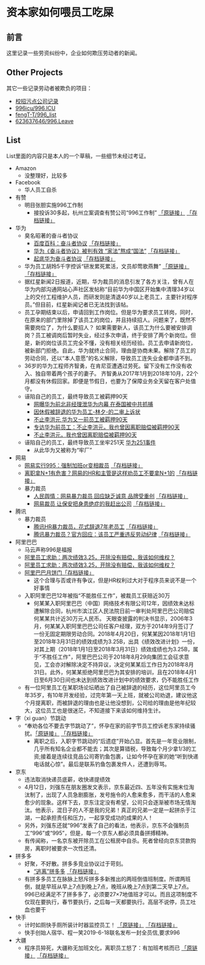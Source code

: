 # 资本家如何喂员工吃屎

## 前言

这里记录一些劳资纠纷中，企业如何欺压劳动者的新闻。

## Other Projects

其它一些记录劳动者被欺负的项目：

- [校招污点公司记录](https://github.com/ShameCom/ShameCom)
- [996icu/996.ICU](https://github.com/996icu/996.ICU)
- [fengT-T/996_list](https://github.com/fengT-T/996_list)
- [623637646/996.Leave](https://github.com/623637646/996.Leave)

## List

List里面的内容只是本人的一个草稿，一些细节未经过考证。

- Amazon
    - 没整理好，比较多
- Facebook
    - 华人员工自杀
- 有赞
    - 明目张胆实施996工作制
        - 接投诉30多起，杭州立案调查有赞公司“996工作制” [「原链接」](https://baijiahao.baidu.com/s?id=1624272494347206177&wfr=spider) [「存档链接」](https://archive.vn/J9h2P)
- 华为
    - 臭名昭著的奋斗者协议
        - [百度百科：奋斗者协议](https://baike.baidu.com/item/%E5%A5%8B%E6%96%97%E8%80%85%E5%8D%8F%E8%AE%AE) [「存档链接」](https://archive.vn/Z4aOu)
        - [华为《奋斗者协议》被判有效 “家法”熬成“国法”](https://vct.news/news/663aed06-f29e-4b9e-9a4a-35ca2c3b74e6) [「存档链接」](https://archive.vn/auMVq)
        - [起底华为奋斗者协议](https://zhuanlan.zhihu.com/p/269379048) [「存档链接」](https://archive.vn/Itpqk)
    - 华为员工胡玲5千字控诉“研发累死累活，文员却莺歌燕舞” [「原链接」](https://chinadigitaltimes.net/chinese/2019/11/%E5%8D%8E%E4%B8%BA%E5%85%AC%E5%8F%B8-%E8%83%A1%E7%8E%B2%EF%BC%9A%E7%A0%94%E5%8F%91%E5%85%84%E5%BC%9F%E4%BB%AC%E5%AF%B9%E4%B8%8D%E8%B5%B7%EF%BC%8C%E6%88%91%E5%B0%BD%E5%8A%9B%E4%BA%86-%E4%B8%80/) [「存档链接」](https://archive.vn/huGVV)
    - 据红星新闻2日报道，近期，华为裁员的消息引发了各方关注，曾有人在华为内部沟通网站心声社区发帖称“目前华为中国区开始集中清理34岁以上的交付工程维护人员，而研发则是清退40岁以上老员工，主要针对程序员。”但目前，红星新闻记者已无法找到该帖。
    - 员工孕期结束以后，申请回到工作岗位。但是华为要求员工转岗，同时，在原来的部门里除掉了该员工的岗位，并且持续招人。问题来了，既然不需要岗位了，为什么要招人？ 如果需要新人，该员工为什么要被安排调岗？员工被调岗后暂时失业，经过多次申请，终于安排了两个新岗位。但是，新的岗位该员工完全不懂，没有相关经历经验。员工去申请新岗位，被新部门拒绝。自此，华为就终止合同，理由是协商未果。解除了员工的劳动合同，还以“本人意愿”的名义解除，导致员工连失业金都申请不到。
    - 36岁的华为工程师齐智勇，在肯尼亚遭遇过劳死。留下没有工作没有收入、独自带着两个孩子的妻子。 齐智勇从2017年1月到2018年10月，22个月都没有休假回家。即便是节假日，也要为了保障业务全天留在客户处值守。
    - 诬陷自己的员工，最终导致员工被羁押90天
        - [网曝华为前北非经理泄华为内幕 在泰国被中共抓捕](https://ozvoice.org/%E6%96%B0%E9%97%BB/%E4%B8%AD%E5%9B%BD%E8%81%9A%E7%84%A6/%E7%BD%91%E6%9B%9D%E5%8D%8E%E4%B8%BA%E5%89%8D%E5%8C%97%E9%9D%9E%E7%BB%8F%E7%90%86%E6%B3%84%E5%8D%8E%E4%B8%BA%E5%86%85%E5%B9%95-%E5%9C%A8%E6%B3%B0%E5%9B%BD%E8%A2%AB%E4%B8%AD%E5%85%B1%E6%8A%93%E6%8D%95/)
        - [因休假被辞退的华为员工-林夕-的二审上诉状](https://medium.com/@yangzhanqing6121328/%E5%9B%A0%E4%BC%91%E5%81%87%E8%A2%AB%E8%BE%9E%E9%80%80%E7%9A%84%E5%8D%8E%E4%B8%BA%E5%91%98%E5%B7%A5-%E6%9E%97%E5%A4%95-%E7%9A%84%E4%BA%8C%E5%AE%A1%E4%B8%8A%E8%AF%89%E7%8A%B6-bbfe071f0536)
        - [不止李洪元 华为又一前员工被羁押90天](https://finance.sina.cn/chanjing/gsxw/2019-12-02/detail-iihnzhfz3196220.d.html)
        - [专访华为前员工：不止李洪元，我也曾因离职赔偿被羁押90天](https://evil-huawei.github.io/evil-huawei/events/%E5%8D%8E%E4%B8%BA%E5%89%8D%E5%91%98%E5%B7%A5%E6%9E%97%E5%A4%95%E4%BA%8B%E4%BB%B6/)
        - [不止李洪元，我也曾因离职赔偿被羁押90天](https://archive.vn/VK2X5)
    - 诬陷自己的员工，最终导致员工坐牢251天 [华为251事件](https://zh.wikipedia.org/wiki/%E8%8F%AF%E7%82%BA251%E4%BA%8B%E4%BB%B6)
        - 从此华为又被称为“牢厂”
- 网易
    - [网易实行995：强制加班or变相裁员](https://zhuanlan.zhihu.com/p/75830797) [「存档链接」](https://archive.vn/3fxpF)
    - [离职拿N+1有危害？网易的HR和主管是这样劝员工不要拿N+1的](https://thefucking.net/netease_hr_talk/) [「存档链接」](https://archive.vn/P788D)
    - 暴力裁员
        - [人民舆情：网易暴力裁员 回应缺乏诚意 品牌受重创](http://yuqing.people.com.cn/n1/2019/1126/c209043-31474127.html) [「存档链接」](https://archive.vn/q6jhN)
        - [网易裁员 让保安把身患绝症的我赶出公司](https://finance.sina.com.cn/stock/usstock/2019-11-24/doc-iihnzhfz1405328.shtml) [「存档链接」](https://archive.vn/J5K6D)
- 腾讯
    - 暴力裁员
        - [腾讯HR暴力裁员，花式辞退7年老员工](https://thefucking.net/shenzhen_tencent/) [「存档链接」](https://archive.vn/HoYWx)
        - [腾讯暴力裁员？官方回应：该员工严重违反劳动纪律](https://tech.163.com/20/0102/14/F1T2LJGN00097U7R.html) [「存档链接」](https://archive.vn/uS2Od)
- 阿里巴巴
    - 马云声称996是福报
    - [阿里员工求助：两次绩效3.25，开除没有赔偿，我该如何维权？](https://new.qq.com/omn/20200923/20200923A0ENAV00.html)
    - [阿里员工求助：两次绩效3.25，开除没有赔偿，我该如何维权？](https://dy.163.com/article/FN8OTF1905490OET.html)
    - [阿里巴巴月饼门](https://baike.baidu.com/item/%E9%98%BF%E9%87%8C%E5%B7%B4%E5%B7%B4%E6%9C%88%E9%A5%BC%E9%97%A8)[「存档链接」](https://archive.vn/LH6MW)
        - 这个合理与否或许有争议，但是HR权利过大对于程序员来说不是一个好事情
    - 入职阿里巴巴12年被指“不能胜任工作”，被裁员工获赔近30万
        - 何某某入职阿里巴巴（中国）网络技术有限公司12年，因绩效未达标遭解除合同，杭州市滨江区人民法院日前一审判处阿里巴巴公司赔偿何某某共计近30万元人民币。
天眼查披露的判决书显示，2006年3月，何某某入职阿里巴巴公司任客户经理，双方于2014年9月签订了一份无固定期限劳动合同。2018年4月20日，何某某因2018年1月1日至2018年3月31日的绩效成绩为3.25B，出具《绩效改进计划》一份，对其上期（2018年1月1日至2018年3月31日）绩效成绩也为3.25B，属于“不胜任工作"，阿里巴巴公司于2018年8月29向集团工会征求意见，工会亦对解除决定不持异议，决定何某某后工作日为2018年8月31日。此外，何某某拒绝阿里巴巴为其安排的培训，且在2018年4月1日至6月30日间也未达到绩效改进计划中的绩效要求，仍不能胜任工作
    -  有一位阿里员工在某职场论坛晒出了自己被辞退的经历，这位阿里员工今年35岁，有10年开发经验，过完年第一天上班，就被公司劝退，建议他这个月提离职，而被辞退的理由也是让他没想到，公司给的理由是他年纪较大，这位员工也是很迷茫，不知道接下来该如何维持生计。
- 字（xi guan）节跳动
    - “奉劝各位不要去字节跳动了”，怀孕在家的前字节员工控诉老东家持续骚扰。[「原链接」](https://zhuanlan.zhihu.com/p/140737658) [「存档链接」](https://archive.vn/q6jhN)
        - 离职之后，入职字节跳动的“后遗症”开始凸显。首先是一年竞业限制，几乎所有知名企业都不能去；其次是算错税，导致每个月少拿1/3的工资;接着是连续往竞品公司寄钓鱼包裹，让如今怀孕在家的她“听到快递电话就心惊”。最后是联系钓鱼包裹发件人，还遭到辱骂。
- 京东
    - 违法取消快递员底薪，收快递提绩效
    -  4月12日，刘强东在朋友圈发文表示，京东最近四、五年没有实施末位淘汰制了，出现了人员急剧膨胀，发号施令的人愈来愈多，而干活的人愈来愈少的现象。这样下去，京东注定没有希望，公司只会逐渐被市场无情淘汰。他表示，混日子的人不是我的兄弟！真正的兄弟一定是一起拼杀于江湖，一起承担责任和压力，一起享受成功的成果的人！
    - 另外，刘强东还就“996”发表了自己的看法，他表示，京东不会强制员工“996”或“995”，但是，每一个京东人都必须具备拼搏精神。
    - 有传闻称，一名京东被开除员工在公租房中自杀。死者曾经向京东贷款购房，离职时被要求一次性还清。
- 拼多多
    - 好聚，不好散。拼多多竞业协议过于苛刻。
        - [“逃离”拼多多](https://project-gutenberg.github.io/Pincong/post/0039aeeb446a3dd19fe1dd7c03a1ba0d/)  [「存档链接」](https://archive.vn/SoADn)
    - 有拼多多员工在脉脉上怒斥拼多多新推出的两班倒值班制度。所谓两班倒，就是早班从早上7点到晚上7点，晚班从晚上7点到第二天早上7点。996已经满足不了拼多多了，必须要27×7地值班才可以。而且这项制度不仅现在要执行，春节要执行，之后每一天都要执行。高层不说停，员工吐血也要干
- 快手
    - 计时如厕快手厕所装计时器监控员工！ [「原链接」](https://new.qq.com/omn/20201027/20201027A09F5B00.html) [「存档链接」](https://archive.vn/dyxVB)
    - 快手创始人宿华、程一笑2019-6-18联名发布一封全员信,要求996
- 大疆
    - 程序员猝死，大疆称无加班文化，离职员工怒了：有加班考核而已 [「原链接」](http://www.kejilie.com/tmtpost/article/jYBnEb.html) [「存档链接」](https://archive.vn/DVOhi)